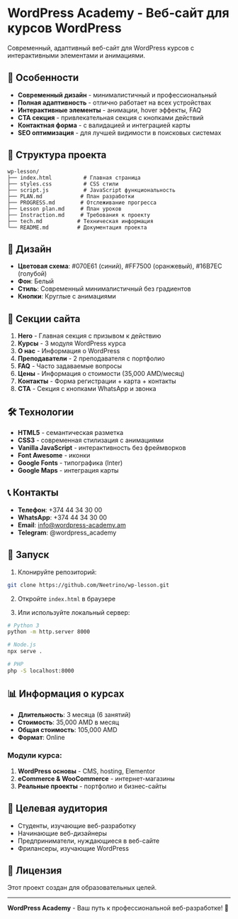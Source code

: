 # WordPress Academy - Веб-сайт для курсов WordPress

Современный, адаптивный веб-сайт для WordPress курсов с интерактивными элементами и анимациями.

## 🚀 Особенности

- **Современный дизайн** - минималистичный и профессиональный
- **Полная адаптивность** - отлично работает на всех устройствах
- **Интерактивные элементы** - анимации, hover эффекты, FAQ
- **CTA секция** - привлекательная секция с кнопками действий
- **Контактная форма** - с валидацией и интеграцией карты
- **SEO оптимизация** - для лучшей видимости в поисковых системах

## 📁 Структура проекта

```
wp-lesson/
├── index.html          # Главная страница
├── styles.css          # CSS стили
├── script.js           # JavaScript функциональность
├── PLAN.md            # План разработки
├── PROGRESS.md        # Отслеживание прогресса
├── Lesson plan.md     # План уроков
├── Instraction.md     # Требования к проекту
├── tech.md           # Техническая информация
└── README.md         # Документация проекта
```

## 🎨 Дизайн

- **Цветовая схема**: #070E61 (синий), #FF7500 (оранжевый), #16B7EC (голубой)
- **Фон**: Белый
- **Стиль**: Современный минималистичный без градиентов
- **Кнопки**: Круглые с анимациями

## 📱 Секции сайта

1. **Hero** - Главная секция с призывом к действию
2. **Курсы** - 3 модуля WordPress курса
3. **О нас** - Информация о WordPress
4. **Преподаватели** - 2 преподавателя с портфолио
5. **FAQ** - Часто задаваемые вопросы
6. **Цены** - Информация о стоимости (35,000 AMD/месяц)
7. **Контакты** - Форма регистрации + карта + контакты
8. **CTA** - Секция с кнопками WhatsApp и звонка

## 🛠 Технологии

- **HTML5** - семантическая разметка
- **CSS3** - современная стилизация с анимациями
- **Vanilla JavaScript** - интерактивность без фреймворков
- **Font Awesome** - иконки
- **Google Fonts** - типографика (Inter)
- **Google Maps** - интеграция карты

## 📞 Контакты

- **Телефон**: +374 44 34 30 00
- **WhatsApp**: +374 44 34 30 00
- **Email**: info@wordpress-academy.am
- **Telegram**: @wordpress_academy

## 🚀 Запуск

1. Клонируйте репозиторий:
```bash
git clone https://github.com/Neetrino/wp-lesson.git
```

2. Откройте `index.html` в браузере

3. Или используйте локальный сервер:
```bash
# Python 3
python -m http.server 8000

# Node.js
npx serve .

# PHP
php -S localhost:8000
```

## 📊 Информация о курсах

- **Длительность**: 3 месяца (6 занятий)
- **Стоимость**: 35,000 AMD в месяц
- **Общая стоимость**: 105,000 AMD
- **Формат**: Online

### Модули курса:
1. **WordPress основы** - CMS, hosting, Elementor
2. **eCommerce & WooCommerce** - интернет-магазины
3. **Реальные проекты** - портфолио и бизнес-сайты

## 🎯 Целевая аудитория

- Студенты, изучающие веб-разработку
- Начинающие веб-дизайнеры
- Предприниматели, нуждающиеся в веб-сайте
- Фрилансеры, изучающие WordPress

## 📄 Лицензия

Этот проект создан для образовательных целей.

---

**WordPress Academy** - Ваш путь к профессиональной веб-разработке! 🚀
